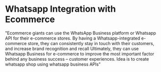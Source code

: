 # Whatsapp Integration with Ecommerce
"Ecommerce giants can use the WhatsApp Business platform or Whatsapp API for their e-commerce stores. By having a Whatsapp-integrated e-commerce store, they can consistently stay in touch with their customers, and increase brand recognition and recall Ultimately, they can use Whatsapp Business for e-commerce to improve the most important factor behind any business success – customer experiences.   Idea is to create whatsapp shop using whatsapp business APIs"
